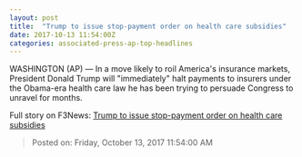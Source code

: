 ```yaml
---
layout: post
title:  "Trump to issue stop-payment order on health care subsidies"
date: 2017-10-13 11:54:00Z
categories: associated-press-ap-top-headlines
---
```


WASHINGTON (AP) — In a move likely to roil America's insurance markets, President Donald Trump will "immediately" halt payments to insurers under the Obama-era health care law he has been trying to persuade Congress to unravel for months.


Full story on F3News: [Trump to issue stop-payment order on health care subsidies](http://www.f3nws.com/n/2ajzrC)

> Posted on: Friday, October 13, 2017 11:54:00 AM
